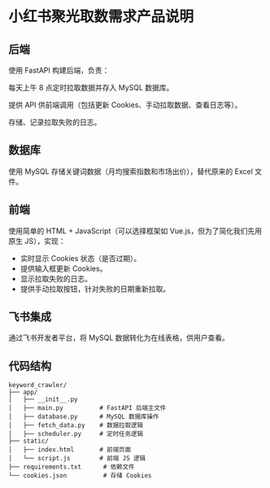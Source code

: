 # 小红书聚光取数需求产品说明

## 后端

使用 FastAPI 构建后端，负责：

每天上午 8 点定时拉取数据并存入 MySQL 数据库。

提供 API 供前端调用（包括更新 Cookies、手动拉取数据、查看日志等）。

存储、记录拉取失败的日志。

## 数据库

使用 MySQL 存储关键词数据（月均搜索指数和市场出价），替代原来的 Excel 文件。

## **前端**

使用简单的 HTML + JavaScript（可以选择框架如 Vue.js，但为了简化我们先用原生 JS），实现：

- 实时显示 Cookies 状态（是否过期）。
- 提供输入框更新 Cookies。
- 显示拉取失败的日志。
- 提供手动拉取按钮，针对失败的日期重新拉取。

## **飞书集成**

通过飞书开发者平台，将 MySQL 数据转化为在线表格，供用户查看。



## 代码结构

```
keyword_crawler/
├── app/
│   ├── __init__.py
│   ├── main.py          # FastAPI 后端主文件
│   ├── database.py      # MySQL 数据库操作
│   ├── fetch_data.py    # 数据拉取逻辑
│   ├── scheduler.py     # 定时任务逻辑
├── static/
│   ├── index.html       # 前端页面
│   └── script.js        # 前端 JS 逻辑
├── requirements.txt      # 依赖文件
└── cookies.json          # 存储 Cookies
```

